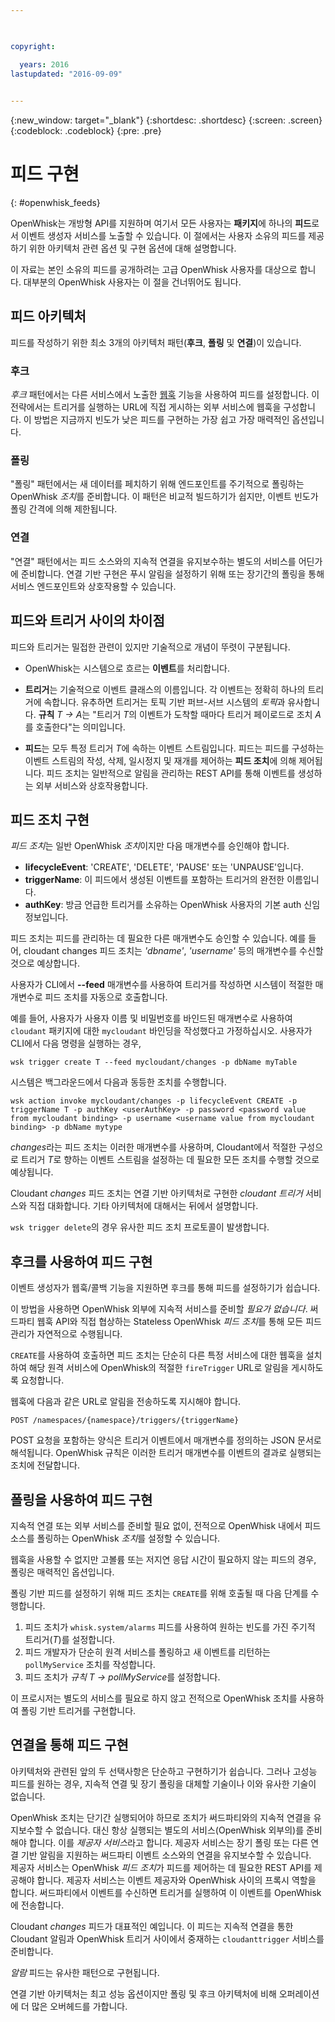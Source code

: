 ```yaml
---

 

copyright:

  years: 2016
lastupdated: "2016-09-09"
 

---
```


{:new_window: target="_blank"}
{:shortdesc: .shortdesc}
{:screen: .screen}
{:codeblock: .codeblock}
{:pre: .pre}

# 피드 구현
{: #openwhisk_feeds}

OpenWhisk는 개방형 API를 지원하며 여기서 모든 사용자는 **패키지**에 하나의 **피드**로서 이벤트 생성자 서비스를 노출할 수 있습니다. 이 절에서는 사용자 소유의 피드를 제공하기 위한 아키텍처 관련 옵션 및 구현 옵션에 대해 설명합니다. 

이 자료는 본인 소유의 피드를 공개하려는 고급 OpenWhisk 사용자를 대상으로 합니다. 대부분의 OpenWhisk 사용자는 이 절을 건너뛰어도 됩니다. 

## 피드 아키텍처

피드를 작성하기 위한 최소 3개의 아키텍처 패턴(**후크**, **폴링** 및 **연결**)이 있습니다. 

### 후크
*후크* 패턴에서는 다른 서비스에서 노출한 [웹훅](https://en.wikipedia.org/wiki/Webhook) 기능을 사용하여 피드를 설정합니다. 이 전략에서는 트리거를 실행하는 URL에 직접 게시하는 외부 서비스에 웹훅을 구성합니다. 이 방법은 지금까지 빈도가 낮은 피드를 구현하는 가장 쉽고 가장 매력적인 옵션입니다.

### 폴링
"폴링" 패턴에서는 새 데이터를 페치하기 위해 엔드포인트를 주기적으로 폴링하는 OpenWhisk *조치*를 준비합니다.
이 패턴은 비교적 빌드하기가 쉽지만, 이벤트 빈도가
폴링 간격에 의해 제한됩니다. 

### 연결
"연결" 패턴에서는 피드 소스와의 지속적 연결을 유지보수하는 별도의 서비스를 어딘가에 준비합니다. 연결 기반 구현은 푸시 알림을 설정하기 위해 또는 장기간의 폴링을 통해 서비스 엔드포인트와 상호작용할 수 있습니다. 


## 피드와 트리거 사이의 차이점

피드와 트리거는 밀접한 관련이 있지만
기술적으로 개념이 뚜렷이 구분됩니다.    

- OpenWhisk는 시스템으로 흐르는 **이벤트**를 처리합니다. 

- **트리거**는 기술적으로 이벤트 클래스의 이름입니다. 각 이벤트는 정확히 하나의 트리거에 속합니다. 유추하면 트리거는 토픽 기반 퍼브-서브 시스템의 *토픽*과
유사합니다. **규칙** *T -> A*는 "트리거 *T*의 이벤트가 도착할 때마다 트리거 페이로드로 조치 *A*를 호출한다"는 의미입니다.

- **피드**는 모두 특정 트리거 *T*에 속하는 이벤트 스트림입니다. 피드는 피드를 구성하는 이벤트 스트림의 작성, 삭제, 일시정지 및 재개를 제어하는 **피드 조치**에 의해 제어됩니다. 피드 조치는 일반적으로 알림을 관리하는 REST API를 통해 이벤트를 생성하는 외부 서비스와 상호작용합니다. 

##  피드 조치 구현

*피드 조치*는 일반 OpenWhisk *조치*이지만 다음 매개변수를 승인해야 합니다. 
* **lifecycleEvent**: 'CREATE', 'DELETE', 'PAUSE' 또는 'UNPAUSE'입니다.
* **triggerName**: 이 피드에서 생성된 이벤트를 포함하는 트리거의 완전한 이름입니다. 
* **authKey**: 방금 언급한 트리거를 소유하는 OpenWhisk 사용자의 기본 auth 신임 정보입니다. 

피드 조치는 피드를 관리하는 데 필요한 다른 매개변수도 승인할 수 있습니다. 예를 들어, cloudant changes 피드 조치는 *'dbname'*, *'username'* 등의 매개변수를 수신할 것으로 예상합니다. 

사용자가 CLI에서 **--feed** 매개변수를 사용하여 트리거를 작성하면 시스템이 적절한 매개변수로 피드 조치를 자동으로 호출합니다. 

예를 들어, 사용자가 사용자 이름 및 비밀번호를 바인드된 매개변수로 사용하여 `cloudant` 패키지에
대한 `mycloudant` 바인딩을 작성했다고 가정하십시오. 사용자가 CLI에서 다음 명령을 실행하는 경우,

`wsk trigger create T --feed mycloudant/changes -p dbName myTable`

시스템은 백그라운드에서 다음과 동등한 조치를 수행합니다. 

`wsk action invoke mycloudant/changes -p lifecycleEvent CREATE -p triggerName T -p authKey <userAuthKey> -p password <password value from mycloudant binding> -p username <username value from mycloudant binding> -p dbName mytype`

*changes*라는 피드 조치는 이러한 매개변수를 사용하며, Cloudant에서 적절한 구성으로 트리거 *T*로 향하는 이벤트 스트림을 설정하는 데 필요한 모든 조치를 수행할 것으로 예상됩니다.     

Cloudant *changes* 피드 조치는 연결 기반 아키텍처로 구현한 *cloudant 트리거* 서비스와 직접 대화합니다. 기타 아키텍처에 대해서는 뒤에서 설명합니다. 

`wsk trigger delete`의 경우 유사한 피드 조치 프로토콜이 발생합니다.     

## 후크를 사용하여 피드 구현

이벤트 생성자가 웹훅/콜백 기능을 지원하면 후크를 통해 피드를 설정하기가 쉽습니다. 

이 방법을 사용하면 OpenWhisk 외부에 지속적 서비스를 준비할 *필요가 없습니다*. 써드파티 웹훅 API와
직접 협상하는 Stateless OpenWhisk *피드 조치*를 통해 모든 피드 관리가 자연적으로 수행됩니다. 

`CREATE`를 사용하여 호출하면 피드 조치는 단순히 다른 특정 서비스에 대한 웹훅을 설치하여 해당 원격 서비스에 OpenWhisk의 적절한 `fireTrigger` URL로 알림을 게시하도록 요청합니다. 

웹훅에 다음과 같은 URL로 알림을 전송하도록 지시해야 합니다. 

`POST /namespaces/{namespace}/triggers/{triggerName}`

POST 요청을 포함하는 양식은 트리거 이벤트에서 매개변수를 정의하는 JSON 문서로 해석됩니다.
OpenWhisk 규칙은 이러한 트리거 매개변수를 이벤트의 결과로 실행되는 조치에 전달합니다. 

## 폴링을 사용하여 피드 구현

지속적 연결 또는 외부 서비스를 준비할 필요 없이, 전적으로 OpenWhisk 내에서 피드 소스를 폴링하는 OpenWhisk *조치*를 설정할 수 있습니다. 

웹훅을 사용할 수 없지만 고볼륨 또는 저지연 응답 시간이 필요하지 않는 피드의 경우, 폴링은 매력적인 옵션입니다. 

폴링 기반 피드를 설정하기 위해 피드 조치는 `CREATE`를 위해 호출될 때 다음 단계를 수행합니다. 

1.   피드 조치가 `whisk.system/alarms` 피드를 사용하여 원하는 빈도를 가진 주기적 트리거(*T*)를 설정합니다. 
2.   피드 개발자가 단순히 원격 서비스를 폴링하고 새 이벤트를 리턴하는 `pollMyService` 조치를 작성합니다. 
3.  피드 조치가 *규칙* *T -> pollMyService*를 설정합니다. 

이 프로시저는 별도의 서비스를 필요로 하지 않고 전적으로 OpenWhisk 조치를 사용하여 폴링 기반 트리거를 구현합니다. 

## 연결을 통해 피드 구현

아키텍처와 관련된 앞의 두 선택사항은 단순하고 구현하기가 쉽습니다. 그러나 고성능 피드를 원하는 경우, 지속적 연결 및 장기 폴링을 대체할 기술이나 이와 유사한 기술이 없습니다. 

OpenWhisk 조치는 단기간 실행되어야 하므로 조치가 써드파티와의 지속적 연결을 유지보수할 수 없습니다. 대신 항상 실행되는
별도의 서비스(OpenWhisk 외부의)를 준비해야 합니다. 이를 *제공자 서비스*라고 합니다. 제공자 서비스는 장기 폴링 또는 다른 연결 기반 알림을 지원하는 써드파티 이벤트 소스와의 연결을 유지보수할 수 있습니다.    
제공자 서비스는 OpenWhisk *피드 조치*가 피드를 제어하는 데 필요한 REST API를 제공해야 합니다. 제공자 서비스는 이벤트 제공자와 OpenWhisk 사이의 프록시 역할을 합니다. 써드파티에서 이벤트를 수신하면 트리거를 실행하여 이 이벤트를 OpenWhisk에 전송합니다. 

Cloudant *changes* 피드가 대표적인 예입니다. 이 피드는 지속적 연결을 통한 Cloudant 알림과 OpenWhisk 트리거 사이에서 중재하는 `cloudanttrigger` 서비스를 준비합니다. 

*알람* 피드는 유사한 패턴으로 구현됩니다. 

연결 기반 아키텍처는 최고 성능 옵션이지만 폴링 및 후크 아키텍처에 비해
오퍼레이션에 더 많은 오버헤드를 가합니다.    
